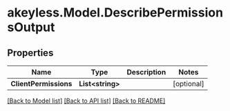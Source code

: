 # akeyless.Model.DescribePermissionsOutput

## Properties

Name | Type | Description | Notes
------------ | ------------- | ------------- | -------------
**ClientPermissions** | **List&lt;string&gt;** |  | [optional] 

[[Back to Model list]](../README.md#documentation-for-models) [[Back to API list]](../README.md#documentation-for-api-endpoints) [[Back to README]](../README.md)

